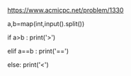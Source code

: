 
https://www.acmicpc.net/problem/1330






a,b=map(int,input().split())

if a>b : 
    print('>')
    
elif a==b : 
    print('==')
    
else:
    print('<')
